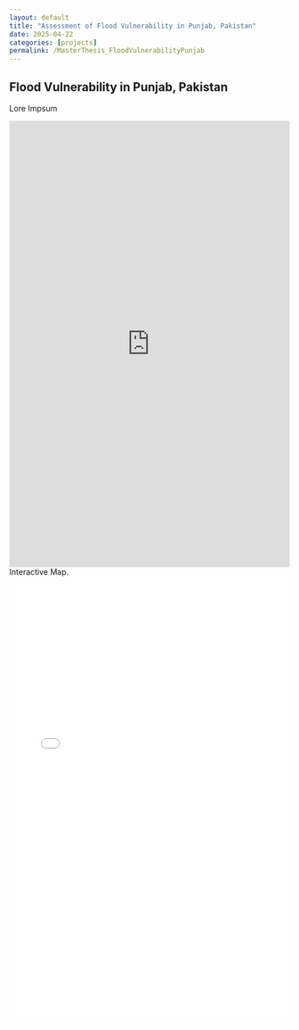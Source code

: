```yaml
---
layout: default
title: "Assessment of Flood Vulnerability in Punjab, Pakistan"
date: 2025-04-22
categories: [projects]
permalink: /MasterThesis_FloodVulnerabilityPunjab
---
```


## Flood Vulnerability in Punjab, Pakistan
Lore Impsum


<div class="blog-image">
  <iframe src="https://gernotnikolaus.github.io/FloodVulnerabilityPunjab/" width="100%" height="800px" frameborder="0" style="border: none;"></iframe>
  <figcaption>Interactive Map.</figcaption>
</div>

<div class="pdf-viewer">
  <iframe src="/assets/pdf/Atlas_FloodVulnerability_GernotNikolaus.pdf" width="100%" height="800px" style="border: none;"></iframe>
</div>